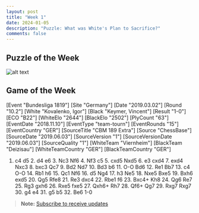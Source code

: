 ```yaml
---
layout: post
title: "Week 1"
date: 2024-01-05
description: "Puzzle: What was White's Plan to Sacrifice?"
comments: false
---
```



## Puzzle of the Week

![alt text]({{site.baseurl}}/images/puzzlegame.png)
<div class="cbdiagram"
data-size="420"
data-fen= "r6k/pbq1r1p1/1p3pQB/8/2B5/6bP/P4PP1/4R1K1 w - - 0 26"
data-legend="How would White have been mated as Black after ...Bxg3 - Mate in four?"
data-squares="e5,g3"
data-arrows="e5g3">
</div>


## Game of the Week

<div class="cbreplay">
[Event "Bundesliga 1819"]
[Site "Germany"]
[Date "2019.03.02"]
[Round "10.2"]
[White "Kovalenko, Igor"]
[Black "Keymer, Vincent"]
[Result "1-0"]
[ECO "B22"]
[WhiteElo "2644"]
[BlackElo "2502"]
[PlyCount "63"]
[EventDate "2018.11.10"]
[EventType "team-tourn"]
[EventRounds "15"]
[EventCountry "GER"]
[SourceTitle "CBM 189 Extra"]
[Source "ChessBase"]
[SourceDate "2019.06.03"]
[SourceVersion "1"]
[SourceVersionDate "2019.06.03"]
[SourceQuality "1"]
[WhiteTeam "Viernheim"]
[BlackTeam "Deizisau"]
[WhiteTeamCountry "GER"]
[BlackTeamCountry "GER"]

1. c4 d5 2. d4 e6 3. Nc3 Nf6 4. Nf3 c5 5. cxd5 Nxd5 6. e3 cxd4 7. exd4 Nxc3 8. bxc3 Qc7 9. Bd2 Nd7 10. Bd3 b6 11. O-O Bd6 12. Re1 Bb7 13. c4 O-O 14. Rb1 h6 15. Qc1 Nf6 16. d5 Ng4 17. h3 Ne5 18. Nxe5 Bxe5 19. Bxh6 exd5 20. Qg5 Rfe8 21. Re3 dxc4 22. Rbe1 f6 23. Bxc4+ Kh8 24. Qg6 Re7 25. Rg3 gxh6 26. Rxe5 fxe5 27. Qxh6+ Rh7 28. Qf6+ Qg7 29. Rxg7 Rxg7 30. g4 e4 31. g5 b5 32. Be6 1-0
</div>



> **Note:** [Subscribe to receive updates](https://follow.it/senior-chess-improver?leanpub)
